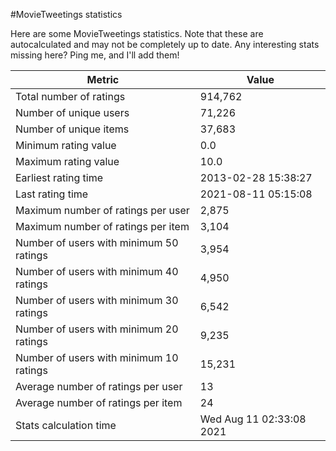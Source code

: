 #MovieTweetings statistics

Here are some MovieTweetings statistics. Note that these are autocalculated and may not be completely up to date. Any interesting stats missing here? Ping me, and I'll add them!

Metric | Value
--- | ---
Total number of ratings                 | 914,762
Number of unique users                  | 71,226
Number of unique items                  | 37,683
Minimum rating value                    | 0.0
Maximum rating value                    | 10.0
Earliest rating time                    | 2013-02-28 15:38:27
Last rating time                        | 2021-08-11 05:15:08
Maximum number of ratings per user      | 2,875
Maximum number of ratings per item      | 3,104
Number of users with minimum 50 ratings | 3,954
Number of users with minimum 40 ratings | 4,950
Number of users with minimum 30 ratings | 6,542
Number of users with minimum 20 ratings | 9,235
Number of users with minimum 10 ratings | 15,231
Average number of ratings per user      | 13
Average number of ratings per item      | 24
Stats calculation time                  | Wed Aug 11 02:33:08 2021

